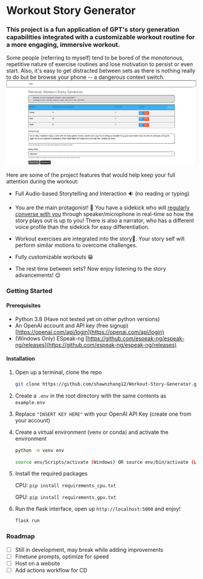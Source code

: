 # Workout Story Generator

### This project is a fun application of GPT's story generation capabilities integrated with a customizable workout routine for a more engaging, immersive workout. 

Some people (referring to myself) tend to be bored of the monotonous, repetitive nature of exercise routines and lose motivation to persist or even start. 
Also, it's easy to get distracted between sets as there is nothing really to do but be browse your phone -- a dangerous context switch. 
![](/static/home_page.png)

Here are some of the project features that would help keep your full attention during the workout:

- Full Audio-based Storytelling and Interaction :sound: (no reading or typing)

- You are the main protagonist! :mage: You have a sidekick who will <u>regularly converse with you</u> through speaker/microphone in real-time so how the story plays out is up to you! There is also a narrator, who has a different voice profile than the sidekick for easy differentiation.

- Workout exercises are integrated into the story:muscle:. Your story self will perform similar motions to overcome challenges.

- Fully customizable workouts :grin:

- The rest time between sets? Now enjoy listening to the story advancements! :relieved:


### Getting Started

#### Prerequisites

- Python 3.8 (Have not tested yet on other python versions)
- An OpenAI account and API key (free signup) [https://openai.com/api/login](https://openai.com/api/login)
- (Windows Only) ESpeak-ng [https://github.com/espeak-ng/espeak-ng/releases](https://github.com/espeak-ng/espeak-ng/releases)

#### Installation

1. Open up a terminal, clone the repo

   ```sh
   git clone https://github.com/shawnzhang12/Workout-Story-Generator.git 
   ```

2. Create a `.env` in the root directory with the same contents as `example.env`

3. Replace `"INSERT KEY HERE"` with your OpenAI API Key (create one from your account)

4. Create a virtual environment (venv or conda) and activate the environment

   ```sh
   python -m venv env
   ```

   ```sh
   source env/Scripts/activate (Windows) OR source env/bin/activate (LINUX)
   ```

5. Install the required packages

   CPU: `pip install requirements_cpu.txt`

   GPU: `pip install requirements_gpu.txt`

6. Run the flask interface, open up `http://localhost:5000` and enjoy!

   ```sh
   flask run
   ```

### Roadmap
- [ ] Still in development, may break while adding improvements
- [ ] Finetune prompts, optimize for speed
- [ ] Host on a website
- [ ] Add actions workflow for CD
